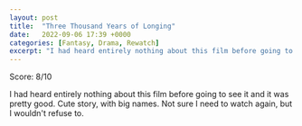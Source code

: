 ```yaml
---
layout: post
title:  "Three Thousand Years of Longing"
date:   2022-09-06 17:39 +0000
categories: [Fantasy, Drama, Rewatch]
excerpt: "I had heard entirely nothing about this film before going to see it and it was pretty good. Cute story, with big names. Not sure I need to watch again, but I wouldn't refuse to."
---
```

Score: 8/10 

I had heard entirely nothing about this film before going to see it and it was pretty good. Cute story, with big names. Not sure I need to watch again, but I wouldn't refuse to. 